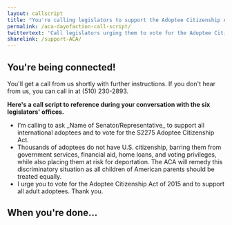 ```yaml
---
layout: callscript
title: "You're calling legislators to support the Adoptee Citizenship Act"
permalink: /aca-dayofaction-call-script/
twittertext: 'Call legislators urging them to vote for the Adoptee Citizenship Act! %23citizenshipforalladoptees'
sharelink: /support-ACA/
---
```

## You're being connected!

You'll get a call from us shortly with further instructions. If you don't hear from us, you can call in at (510) 230-2893. 

__Here's a call script to reference during your conversation with the six legislators' offices.__

<div class="featurebox">
<ul class="script">
<li>I’m calling to ask _Name of Senator/Representative_ to support all international adoptees and to vote for the S2275 Adoptee Citizenship Act.</li>
<li>Thousands of adoptees do not have U.S. citizenship, barring them from government services, financial aid, home loans, and voting privileges, while also placing them at risk for deportation. The ACA will remedy this discriminatory situation as all children of American parents should be treated equally.</li>
<li>I urge you to vote for the Adoptee Citizenship Act of 2015 and to support all adult adoptees. Thank you.
</li></ul>
</div>

## When you're done...